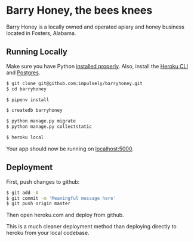 # Barry Honey, the bees knees

Barry Honey is a locally owned and operated apiary and honey business located in Fosters, Alabama.

## Running Locally

Make sure you have Python [installed properly](http://install.python-guide.org). Also, install the [Heroku CLI](https://devcenter.heroku.com/articles/heroku-cli) and [Postgres](https://devcenter.heroku.com/articles/heroku-postgresql#local-setup).

```sh
$ git clone git@github.com:impulsely/barryhoney.git
$ cd barryhoney

$ pipenv install

$ createdb barryhoney

$ python manage.py migrate
$ python manage.py collectstatic

$ heroku local
```

Your app should now be running on [localhost:5000](http://localhost:5000/).

## Deployment

First, push changes to github:

```sh
$ git add -A
$ git commit -m 'Meaningful message here'
$ git push origin master
```

Then open heroku.com and deploy from github.

This is a much cleaner deployment method than deploying directly to heroku from your local codebase.
